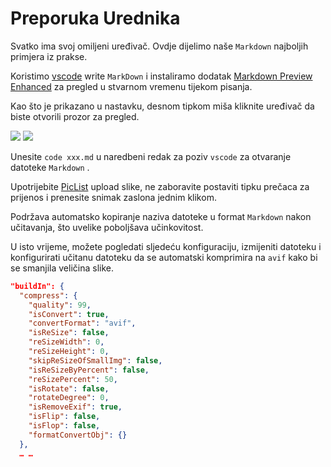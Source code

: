 # Preporuka Urednika

Svatko ima svoj omiljeni uređivač. Ovdje dijelimo naše `Markdown` najboljih primjera iz prakse.

Koristimo [vscode](https://code.visualstudio.com/) write `MarkDown` i instaliramo dodatak [Markdown Preview Enhanced](https://marketplace.visualstudio.com/items?itemName=shd101wyy.markdown-preview-enhanced) za pregled u stvarnom vremenu tijekom pisanja.

Kao što je prikazano u nastavku, desnom tipkom miša kliknite uređivač da biste otvorili prozor za pregled.

![](https://p.3ti.site/1720775216.avif)
![](https://p.3ti.site/1720775043.avif)

Unesite `code xxx.md` u naredbeni redak za poziv `vscode` za otvaranje datoteke `Markdown` .

Upotrijebite [PicList](https://github.com/Kuingsmile/PicList) upload slike, ne zaboravite postaviti tipku prečaca za prijenos i prenesite snimak zaslona jednim klikom.

Podržava automatsko kopiranje naziva datoteke u format `Markdown` nakon učitavanja, što uvelike poboljšava učinkovitost.

U isto vrijeme, možete pogledati sljedeću konfiguraciju, izmijeniti datoteku i konfigurirati učitanu datoteku da se automatski komprimira na `avif` kako bi se smanjila veličina slike.

```json
"buildIn": {
  "compress": {
    "quality": 99,
    "isConvert": true,
    "convertFormat": "avif",
    "isReSize": false,
    "reSizeWidth": 0,
    "reSizeHeight": 0,
    "skipReSizeOfSmallImg": false,
    "isReSizeByPercent": false,
    "reSizePercent": 50,
    "isRotate": false,
    "rotateDegree": 0,
    "isRemoveExif": true,
    "isFlip": false,
    "isFlop": false,
    "formatConvertObj": {}
  },
  … …
```